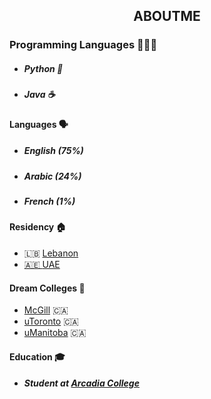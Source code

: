 <body><center><h2>ABOUTME</h2></center></body>
<h3>Programming Languages 👨🏻‍💻 </h3>
<ul><li><h5>Python 🐍</h5></li><li><h5>Java ☕</h5></li></ul>
<h4>Languages 🗣 </h4>
<ul><li><h5>English (75%)</h5></li></ul>
<ul><li><h5>Arabic (24%)</h5></li></ul>
<ul><li><h5>French (1%)</h5></li></ul>
<h4>Residency 🏠 </h4>
<ul><li> 🇱🇧 <a href="https://www.google.com/search?q=lebanon&oq=lebanon&gs_lcrp=EgZjaHJvbWUqBwgAEAAYjwIyBwgAEAAYjwIyCggBEC4YsQMYgAQyEAgCEAAYgwEYsQMYgAQYigUyDQgDEAAYgwEYsQMYgAQyEAgEEAAYgwEYsQMYgAQYigUyCggFEAAYsQMYgAQyBggGEEUYPTIGCAcQRRg90gEIMTE3OWowajeoAgCwAgA&sourceid=chrome&ie=UTF-8">Lebanon</li><li>🇦🇪 <a href="https://www.google.com/search?q=dubai&sca_esv=bdf35d4ce1cd0f1b&ei=9ssUZ-fnN47U7M8PrN7wwAU&ved=0ahUKEwjnuoGq0ZyJAxUOKvsDHSwvHFgQ4dUDCA8&uact=5&oq=dubai&gs_lp=Egxnd3Mtd2l6LXNlcnAiBWR1YmFpMg0QLhiABBixAxhDGIoFMgoQABiABBhDGIoFMg0QABiABBixAxhDGIoFMgoQABiABBhDGIoFMgoQLhiABBhDGIoFMgoQABiABBhDGIoFMgoQABiABBhDGIoFMhAQABiABBixAxhDGIMBGIoFMgoQABiABBhDGIoFMggQABiABBixAzIcEC4YgAQYsQMYQxiKBRiXBRjcBBjeBBjgBNgBAkiNO1C7FVjJN3AIeAGQAQKYAaECoAHPC6oBBTAuMy40uAEDyAEA-AEBmAINoAL8CagCAcICEBAAGAMYtAIY6gIYjwHYAQHCAhMQLhiABBixAxhDGMcBGIoFGK8BwgITEC4YgAQYsQMY0QMYQxjHARiKBcICIhAuGIAEGLEDGEMYxwEYigUYrwEYlwUY3AQY3gQY4ATYAQLCAhAQLhiABBixAxhDGNQCGIoFwgILEAAYgAQYsQMYigXCAggQLhiABBjUAsICDhAuGIAEGLEDGNEDGMcBwgILEAAYgAQYsQMYgwHCAgUQLhiABMICDhAAGIAEGLEDGIMBGIoFwgIREC4YgAQYsQMYxwEYigUYrwHCAhkQLhiABBhDGIoFGJcFGNwEGN4EGOAE2AECmAMQugYECAEYCroGBggCEAEYFJIHBTguMy4yoAfmaQ&sclient=gws-wiz-serp">UAE</a></li></ul>
<h4>Dream Colleges 🏫 </h4>
<ul><li><a href="https://www.mcgill.ca/">McGill</a> 🇨🇦 </li><li><a href="https://www.utoronto.ca/">uToronto</a> 🇨🇦 </li><li><a href="https://umanitoba.ca/">uManitoba</a> 🇨🇦 </li></ul>
<h4>Education 🎓 </h4>
<ul><li><h5>Student at <a href="https://www.google.com/search?q=arcadia+college&oq=arcadia+college&gs_lcrp=EgZjaHJvbWUyCQgAEEUYORiABDINCAEQLhivARjHARiABDIHCAIQABiABDIHCAMQABiABDIHCAQQLhiABDIHCAUQABiABDIHCAYQABiABDIHCAcQABiABDIHCAgQABiABDIHCAkQABiABNIBCDIwODVqMGo3qAIAsAIA&sourceid=chrome&ie=UTF-8">Arcadia College</h3></a></li></ul>
